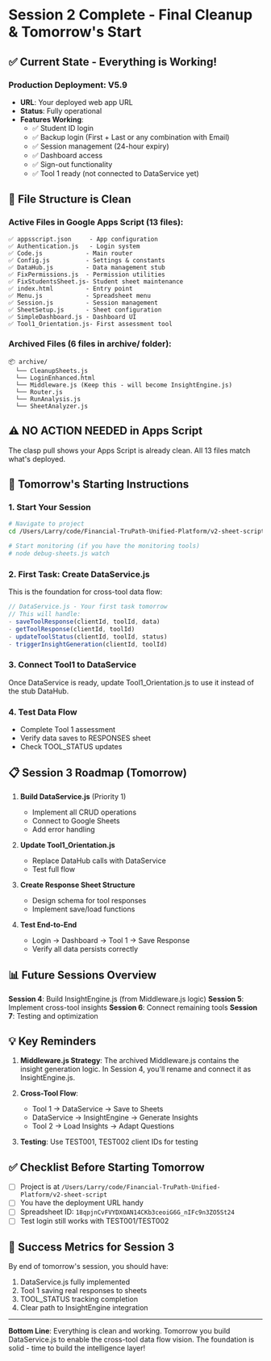# Session 2 Complete - Final Cleanup & Tomorrow's Start

## ✅ Current State - Everything is Working!

### Production Deployment: V5.9
- **URL**: Your deployed web app URL
- **Status**: Fully operational
- **Features Working**:
  - ✅ Student ID login
  - ✅ Backup login (First + Last or any combination with Email)
  - ✅ Session management (24-hour expiry)
  - ✅ Dashboard access
  - ✅ Sign-out functionality
  - ✅ Tool 1 ready (not connected to DataService yet)

## 📁 File Structure is Clean

### Active Files in Google Apps Script (13 files):
```
✅ appsscript.json     - App configuration
✅ Authentication.js   - Login system
✅ Code.js            - Main router
✅ Config.js          - Settings & constants
✅ DataHub.js         - Data management stub
✅ FixPermissions.js  - Permission utilities
✅ FixStudentsSheet.js- Student sheet maintenance
✅ index.html         - Entry point
✅ Menu.js            - Spreadsheet menu
✅ Session.js         - Session management
✅ SheetSetup.js      - Sheet configuration
✅ SimpleDashboard.js - Dashboard UI
✅ Tool1_Orientation.js- First assessment tool
```

### Archived Files (6 files in archive/ folder):
```
📦 archive/
  └── CleanupSheets.js
  └── LoginEnhanced.html
  └── Middleware.js (Keep this - will become InsightEngine.js)
  └── Router.js
  └── RunAnalysis.js
  └── SheetAnalyzer.js
```

## ⚠️ NO ACTION NEEDED in Apps Script
The clasp pull shows your Apps Script is already clean. All 13 files match what's deployed.

## 🚀 Tomorrow's Starting Instructions

### 1. Start Your Session
```bash
# Navigate to project
cd /Users/Larry/code/Financial-TruPath-Unified-Platform/v2-sheet-script

# Start monitoring (if you have the monitoring tools)
# node debug-sheets.js watch
```

### 2. First Task: Create DataService.js
This is the foundation for cross-tool data flow:

```javascript
// DataService.js - Your first task tomorrow
// This will handle:
- saveToolResponse(clientId, toolId, data)
- getToolResponse(clientId, toolId) 
- updateToolStatus(clientId, toolId, status)
- triggerInsightGeneration(clientId, toolId)
```

### 3. Connect Tool1 to DataService
Once DataService is ready, update Tool1_Orientation.js to use it instead of the stub DataHub.

### 4. Test Data Flow
- Complete Tool 1 assessment
- Verify data saves to RESPONSES sheet
- Check TOOL_STATUS updates

## 📋 Session 3 Roadmap (Tomorrow)

1. **Build DataService.js** (Priority 1)
   - Implement all CRUD operations
   - Connect to Google Sheets
   - Add error handling

2. **Update Tool1_Orientation.js**
   - Replace DataHub calls with DataService
   - Test full flow

3. **Create Response Sheet Structure**
   - Design schema for tool responses
   - Implement save/load functions

4. **Test End-to-End**
   - Login → Dashboard → Tool 1 → Save Response
   - Verify all data persists correctly

## 📊 Future Sessions Overview

**Session 4**: Build InsightEngine.js (from Middleware.js logic)
**Session 5**: Implement cross-tool insights
**Session 6**: Connect remaining tools
**Session 7**: Testing and optimization

## 💡 Key Reminders

1. **Middleware.js Strategy**: The archived Middleware.js contains the insight generation logic. In Session 4, you'll rename and connect it as InsightEngine.js.

2. **Cross-Tool Flow**: 
   - Tool 1 → DataService → Save to Sheets
   - DataService → InsightEngine → Generate Insights
   - Tool 2 → Load Insights → Adapt Questions

3. **Testing**: Use TEST001, TEST002 client IDs for testing

## ✅ Checklist Before Starting Tomorrow

- [ ] Project is at `/Users/Larry/code/Financial-TruPath-Unified-Platform/v2-sheet-script`
- [ ] You have the deployment URL handy
- [ ] Spreadsheet ID: `18qpjnCvFVYDXOAN14CKb3ceoiG6G_nIFc9n3ZO5St24`
- [ ] Test login still works with TEST001/TEST002

## 🎯 Success Metrics for Session 3

By end of tomorrow's session, you should have:
1. DataService.js fully implemented
2. Tool 1 saving real responses to sheets
3. TOOL_STATUS tracking completion
4. Clear path to InsightEngine integration

---

**Bottom Line**: Everything is clean and working. Tomorrow you build DataService.js to enable the cross-tool data flow vision. The foundation is solid - time to build the intelligence layer!